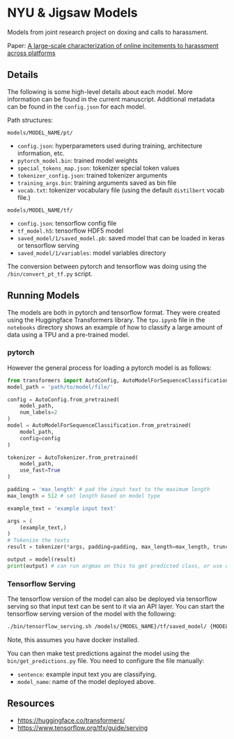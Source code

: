 # NYU & Jigsaw Models
Models from joint research project on doxing and calls to harassment.

Paper: [A large-scale characterization of online incitements to harassment across platforms](https://dl.acm.org/doi/abs/10.1145/3487552.3487852)

## Details
The following is some high-level details about each model. 
More information can be found in the current manuscript.
Additional metadata can be found in the `config.json` for each model.

Path structures:

`models/MODEL_NAME/pt/`
* `config.json`: hyperparameters used during training, architecture information, etc.
* `pytorch_model.bin`: trained model weights
* `special_tokens_map.json`: tokenizer special token values
* `tokenizer_config.json`: trained tokenizer arguments
* `training_args.bin`: training arguments saved as bin file
* `vocab.txt`: tokenizer vocabulary file (using the default `distilbert` vocab file.)

`models/MODEL_NAME/tf/`
* `config.json`: tensorflow config file
* `tf_model.h5`: tensorflow HDF5 model
* `saved_model/1/saved_model.pb`: saved model that can be loaded in keras or tensorflow serving
* `saved_model/1/variables`: model variables directory

The conversion between pytorch and tensorflow was doing using the `/bin/convert_pt_tf.py` script.

## Running Models
The models are both in pytorch and tensorflow format. They were created using the Huggingface Transformers library.
The `tpu.ipynb` file in the `notebooks` directory shows an example of how to classify a large amount of data using a TPU and a pre-trained model.

### pytorch
However the general process for loading a pytorch model is as follows:

```python
from transformers import AutoConfig, AutoModelForSequenceClassification, AutoTokenizer
model_path = 'path/to/model/file/'

config = AutoConfig.from_pretrained(
    model_path,
    num_labels=2
)
model = AutoModelForSequenceClassification.from_pretrained(
    model_path,
    config=config
)

tokenizer = AutoTokenizer.from_pretrained(
    model_path,
    use_fast=True
)

padding = 'max_length' # pad the input text to the maximum length
max_length = 512 # set length based on model type

example_text = 'example input text'

args = (
    (example_text,)
)
# Tokenize the texts
result = tokenizer(*args, padding=padding, max_length=max_length, truncation=True)

output = model(result)
print(output) # can run argmax on this to get predicted class, or use outputs for probability
```

### Tensorflow Serving
The tensorflow version of the model can also be deployed via tensorflow serving so that input text can be sent to it via an API layer. You can start the tensorflow serving version of the model with the following:
```bash
./bin/tensorflow_serving.sh /models/{MODEL_NAME}/tf/saved_model/ {MODEL_NAME}
```
Note, this assumes you have docker installed.

You can then make test predictions against the model using the `bin/get_predictions.py` file. You need to configure the file manually:
* `sentence`: example input text you are classifying.
* `model_name`: name of the model deployed above.


## Resources
* https://huggingface.co/transformers/
* https://www.tensorflow.org/tfx/guide/serving